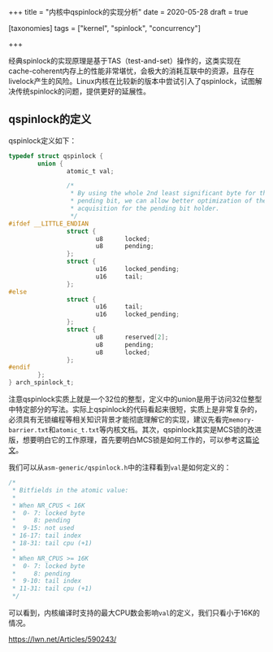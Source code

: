 +++
title = "内核中qspinlock的实现分析"
date = 2020-05-28
draft = true

[taxonomies]
tags = ["kernel", "spinlock", "concurrency"]

+++

经典spinlock的实现原理是基于TAS（test-and-set）操作的，这类实现在cache-coherent内存上的性能非常堪忧，会极大的消耗互联中的资源，且存在livelock产生的风险。Linux内核在比较新的版本中尝试引入了qspinlock，试图解决传统spinlock的问题，提供更好的延展性。

## qspinlock的定义

qspinlock定义如下：

```c
typedef struct qspinlock {
        union {
                atomic_t val;

                /*
                 * By using the whole 2nd least significant byte for the
                 * pending bit, we can allow better optimization of the lock
                 * acquisition for the pending bit holder.
                 */
#ifdef __LITTLE_ENDIAN
                struct {
                        u8      locked;
                        u8      pending;
                };
                struct {
                        u16     locked_pending;
                        u16     tail;
                };
#else
                struct {
                        u16     tail;
                        u16     locked_pending;
                };
                struct {
                        u8      reserved[2];
                        u8      pending;
                        u8      locked;
                };
#endif
        };
} arch_spinlock_t;
```

注意qspinlock实质上就是一个32位的整型，定义中的union是用于访问32位整型中特定部分的写法。实际上qspinlock的代码看起来很短，实质上是非常复杂的，必须具有无锁编程等相关知识背景才能彻底理解它的实现，建议先看完`memory-barrier.txt`和`atomic_t.txt`等内核文档。其次，qspinlock其实是MCS锁的改进版，想要明白它的工作原理，首先要明白MCS锁是如何工作的，可以参考这篇[论文](https://bugzilla.kernel.org/show_bug.cgi?id=206115)。

我们可以从`asm-generic/qspinlock.h`中的注释看到`val`是如何定义的：

```c
/*
 * Bitfields in the atomic value:
 *
 * When NR_CPUS < 16K
 *  0- 7: locked byte
 *     8: pending
 *  9-15: not used
 * 16-17: tail index
 * 18-31: tail cpu (+1)
 *
 * When NR_CPUS >= 16K
 *  0- 7: locked byte
 *     8: pending
 *  9-10: tail index
 * 11-31: tail cpu (+1)
 */
```

可以看到，内核编译时支持的最大CPU数会影响`val`的定义，我们只看小于16K的情况。



https://lwn.net/Articles/590243/